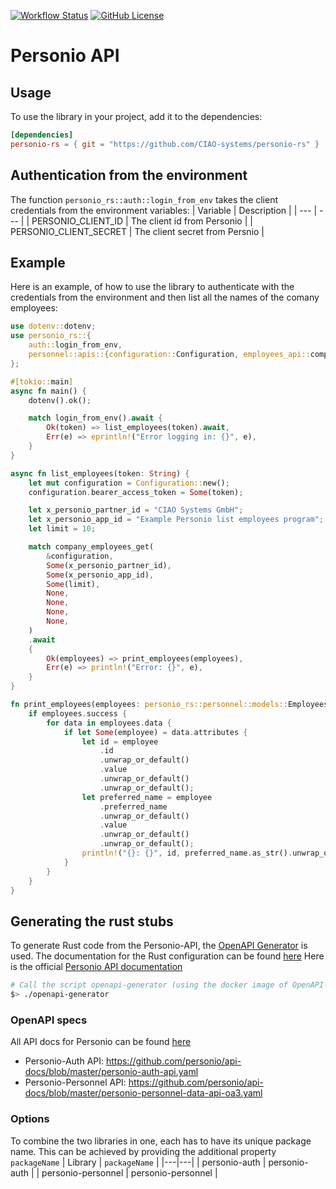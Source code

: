 [![Workflow Status](https://github.com/CIAO-systems/personio-rs/actions/workflows/rust.yml/badge.svg)](https://github.com/CIAO-systems/personio-rs/actions/workflows/rust.yml)
[![GitHub License](https://img.shields.io/github/license/CIAO-systems/personio-rs?style=flat)](https://github.com/CIAO-systems/personio-rs?tab=Apache-2.0-1-ov-file)


# Personio API

## Usage 
To use the library in your project, add it to the dependencies:
```toml
[dependencies]
personio-rs = { git = "https://github.com/CIAO-systems/personio-rs" }
```
## Authentication from the environment
The function `personio_rs::auth::login_from_env` takes the client credentials from the environment variables:
| Variable | Description |
| --- | --- |
| PERSONIO_CLIENT_ID | The client id from Personio |
| PERSONIO_CLIENT_SECRET | The client secret from Persnio |

## Example
Here is an example, of how to use the library to authenticate with the credentials from the environment and then list all the names of the comany employees:
```rust
use dotenv::dotenv;
use personio_rs::{
    auth::login_from_env,
    personnel::apis::{configuration::Configuration, employees_api::company_employees_get},
};

#[tokio::main]
async fn main() {
    dotenv().ok();

    match login_from_env().await {
        Ok(token) => list_employees(token).await,
        Err(e) => eprintln!("Error logging in: {}", e),
    }
}

async fn list_employees(token: String) {
    let mut configuration = Configuration::new();
    configuration.bearer_access_token = Some(token);

    let x_personio_partner_id = "CIAO Systems GmbH";
    let x_personio_app_id = "Example Personio list employees program";
    let limit = 10;

    match company_employees_get(
        &configuration,
        Some(x_personio_partner_id),
        Some(x_personio_app_id),
        Some(limit),
        None,
        None,
        None,
        None,
    )
    .await
    {
        Ok(employees) => print_employees(employees),
        Err(e) => println!("Error: {}", e),
    }
}

fn print_employees(employees: personio_rs::personnel::models::EmployeesResponse) {
    if employees.success {
        for data in employees.data {
            if let Some(employee) = data.attributes {
                let id = employee
                    .id
                    .unwrap_or_default()
                    .value
                    .unwrap_or_default()
                    .unwrap_or_default();
                let preferred_name = employee
                    .preferred_name
                    .unwrap_or_default()
                    .value
                    .unwrap_or_default()
                    .unwrap_or_default();
                println!("{}: {}", id, preferred_name.as_str().unwrap_or("<no name>"));
            }
        }
    }
}
```

## Generating the rust stubs
To generate Rust code from the Personio-API, the [OpenAPI Generator](https://openapi-generator.tech/) is used. The documentation for the Rust configuration can be found [here](https://openapi-generator.tech/docs/generators/rust)
Here is the official [Personio API documentation](https://developer.personio.de/docs/getting-started-with-the-personio-api)

```bash
# Call the script openapi-generator (using the docker image of OpenAPI-Generator)
$> ./openapi-generator 
```

### OpenAPI specs
All API docs for Personio can be found [here](https://github.com/personio/api-docs)
* Personio-Auth API: https://github.com/personio/api-docs/blob/master/personio-auth-api.yaml
* Personio-Personnel API: https://github.com/personio/api-docs/blob/master/personio-personnel-data-api-oa3.yaml

### Options
To combine the two libraries in one, each has to have its unique package name. This can be achieved by providing the additional property `packageName`
| Library | `packageName` |
|---|---|
| personio-auth | personio-auth |
| personio-personnel | personio-personnel |
